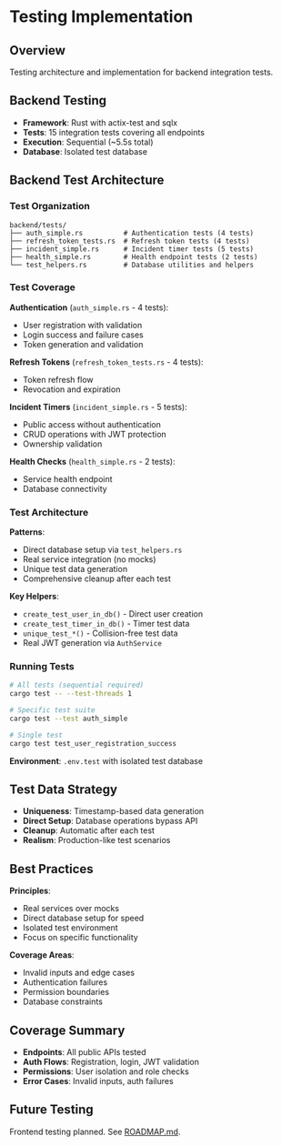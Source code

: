 # Testing Implementation

## Overview
Testing architecture and implementation for backend integration tests.

## Backend Testing
- **Framework**: Rust with actix-test and sqlx
- **Tests**: 15 integration tests covering all endpoints
- **Execution**: Sequential (~5.5s total)
- **Database**: Isolated test database

## Backend Test Architecture

### Test Organization
```
backend/tests/
├── auth_simple.rs          # Authentication tests (4 tests)
├── refresh_token_tests.rs  # Refresh token tests (4 tests)
├── incident_simple.rs      # Incident timer tests (5 tests)  
├── health_simple.rs        # Health endpoint tests (2 tests)
└── test_helpers.rs         # Database utilities and helpers
```

### Test Coverage

**Authentication** (`auth_simple.rs` - 4 tests):
- User registration with validation
- Login success and failure cases
- Token generation and validation

**Refresh Tokens** (`refresh_token_tests.rs` - 4 tests):
- Token refresh flow
- Revocation and expiration

**Incident Timers** (`incident_simple.rs` - 5 tests):
- Public access without authentication
- CRUD operations with JWT protection
- Ownership validation

**Health Checks** (`health_simple.rs` - 2 tests):
- Service health endpoint
- Database connectivity

### Test Architecture

**Patterns**:
- Direct database setup via `test_helpers.rs`
- Real service integration (no mocks)
- Unique test data generation
- Comprehensive cleanup after each test

**Key Helpers**:
- `create_test_user_in_db()` - Direct user creation
- `create_test_timer_in_db()` - Timer test data
- `unique_test_*()` - Collision-free test data
- Real JWT generation via `AuthService`

### Running Tests

```bash
# All tests (sequential required)
cargo test -- --test-threads 1

# Specific test suite
cargo test --test auth_simple

# Single test
cargo test test_user_registration_success
```

**Environment**: `.env.test` with isolated test database

## Test Data Strategy
- **Uniqueness**: Timestamp-based data generation
- **Direct Setup**: Database operations bypass API
- **Cleanup**: Automatic after each test
- **Realism**: Production-like test scenarios

## Best Practices

**Principles**:
- Real services over mocks
- Direct database setup for speed
- Isolated test environment
- Focus on specific functionality

**Coverage Areas**:
- Invalid inputs and edge cases
- Authentication failures
- Permission boundaries
- Database constraints

## Coverage Summary
- **Endpoints**: All public APIs tested
- **Auth Flows**: Registration, login, JWT validation
- **Permissions**: User isolation and role checks
- **Error Cases**: Invalid inputs, auth failures

## Future Testing
Frontend testing planned. See [ROADMAP.md](ROADMAP.md#testing-enhancements).